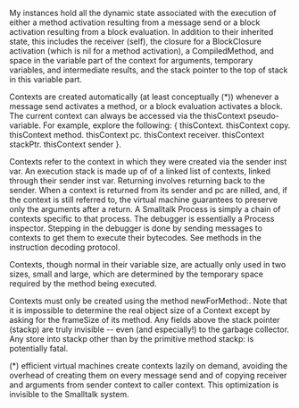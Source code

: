 My instances hold all the dynamic state associated with the execution of either a method activation resulting from a message send or a block activation resulting from a block evaluation.  In addition to their inherited state, this includes the receiver (self), the closure for a BlockClosure activation (which is nil for a method activation), a CompiledMethod, and space in the variable part of the context for arguments, temporary variables, and intermediate results, and the stack pointer to the top of stack in this variable part.

Contexts are created automatically (at least conceptually (*)) whenever a message send activates a method, or a block evaluation activates a block.  The current context can always be accessed via the thisContext pseudo-variable.  For example, explore the following:
	{ thisContext. thisContext copy. thisContext method. thisContext pc. thisContext receiver. thisContext stackPtr. thisContext sender }.

Contexts refer to the context in which they were created via the sender inst var.  An execution stack is made up of of a linked list of contexts, linked through their sender inst var. Returning involves returning back to the sender.  When a context is returned from its sender and pc are nilled, and, if the context is still referred to, the virtual machine guarantees to preserve only the arguments after a return.  A Smalltalk Process is simply a chain of contexts specific to that process.  The debugger is essentially a Process inspector.  Stepping in the debugger is done by sending messages to contexts to get them to execute their bytecodes.  See methods in the instruction decoding protocol.

Contexts, though normal in their variable size, are actually only used in two sizes, small and large, which are determined by the temporary space required by the method being executed.

Contexts must only be created using the method newForMethod:.  Note that it is impossible to determine the real object size of a Context except by asking for the frameSize of its method.  Any fields above the stack pointer (stackp) are truly invisible -- even (and especially!) to the garbage collector.  Any store into stackp other than by the primitive method stackp: is potentially fatal.

(*) efficient virtual machines create contexts lazily on demand, avoiding the overhead of creating them on every message send and of copying receiver and arguments from sender context to caller context.  This optimization is invisible to the Smalltalk system.